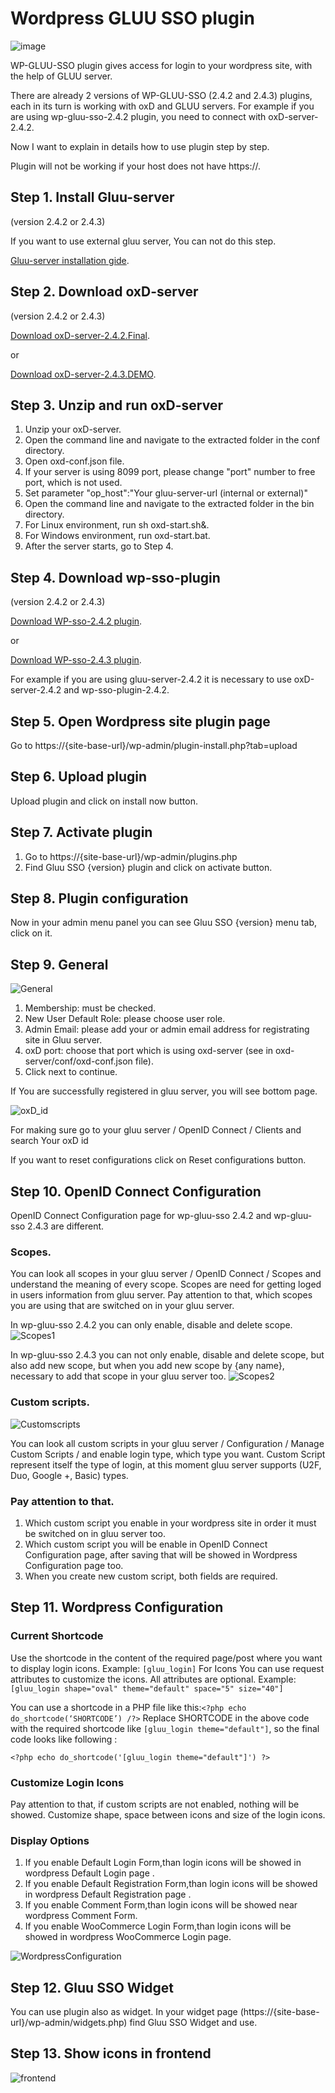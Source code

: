 Wordpress GLUU SSO plugin 
=========================
![image](https://raw.githubusercontent.com/GluuFederation/gluu-wordpress-oxd-login-plugin/master/plugin.jpg)

WP-GLUU-SSO plugin gives access for login to your wordpress site, with the help of GLUU server.

There are already 2 versions of WP-GLUU-SSO (2.4.2 and 2.4.3) plugins, each in its turn is working with oxD and GLUU servers.
For example if you are using wp-gluu-sso-2.4.2 plugin, you need to connect with oxD-server-2.4.2.

Now I want to explain in details how to use plugin step by step. 

Plugin will not be working if your host does not have https://. 

## Step 1. Install Gluu-server 

(version 2.4.2 or 2.4.3)

If you want to use external gluu server, You can not do this step.   

[Gluu-server installation gide](https://www.gluu.org/docs/deployment/).

## Step 2. Download oxD-server 

(version 2.4.2 or 2.4.3)

[Download oxD-server-2.4.2.Final](https://ox.gluu.org/maven/org/xdi/oxd-server/2.4.2.Final/oxd-server-2.4.2.Final-distribution.zip).

or

[Download oxD-server-2.4.3.DEMO](https://ox.gluu.org/maven/org/xdi/oxd-server/2.4.3-SNAPSHOT/oxd-server-2.4.3-SNAPSHOT-distribution.zip).

## Step 3. Unzip and run oxD-server
 
1. Unzip your oxD-server. 
2. Open the command line and navigate to the extracted folder in the conf directory.
3. Open oxd-conf.json file.  
4. If your server is using 8099 port, please change "port" number to free port, which is not used.
5. Set parameter "op_host":"Your gluu-server-url (internal or external)"
6. Open the command line and navigate to the extracted folder in the bin directory.
7. For Linux environment, run sh oxd-start.sh&. 
8. For Windows environment, run oxd-start.bat.
9. After the server starts, go to Step 4.

## Step 4. Download wp-sso-plugin
 
(version 2.4.2 or 2.4.3)

[Download WP-sso-2.4.2 plugin](https://raw.githubusercontent.com/GluuFederation/gluu-wordpress-sso-login-plugin/master/wp-sso-2.4.2/wp-sso-2.4.2.zip).

or

[Download WP-sso-2.4.3 plugin](https://raw.githubusercontent.com/GluuFederation/gluu-wordpress-sso-login-plugin/master/wp-sso-2.4.3/wp-sso-2.4.3.zip).

For example if you are using gluu-server-2.4.2 it is necessary to use oxD-server-2.4.2 and wp-sso-plugin-2.4.2.

## Step 5. Open Wordpress site plugin page
 
Go to https://{site-base-url}/wp-admin/plugin-install.php?tab=upload

## Step 6. Upload plugin
 
Upload plugin and click on install now button.

## Step 7. Activate plugin
 
1. Go to https://{site-base-url}/wp-admin/plugins.php
2. Find Gluu SSO {version} plugin and click on activate button.

## Step 8. Plugin configuration
 
Now in your admin menu panel you can see Gluu SSO {version} menu tab, click on it.

## Step 9. General

![General](https://raw.githubusercontent.com/GluuFederation/gluu-wordpress-sso-login-plugin/master/wp-sso-2.4.2/docu/1.png) 

1. Membership: must be checked.
2. New User Default Role: please choose user role. 
3. Admin Email: please add your or admin email address for registrating site in Gluu server.
4. oxD port: choose that port which is using oxd-server (see in oxd-server/conf/oxd-conf.json file).
5. Click next to continue.

If You are successfully registered in gluu server, you will see bottom page.

![oxD_id](https://raw.githubusercontent.com/GluuFederation/gluu-wordpress-sso-login-plugin/master/wp-sso-2.4.2/docu/2.png) 

For making sure go to your gluu server / OpenID Connect / Clients and search  Your oxD id

If you want to reset configurations click on Reset configurations button.

## Step 10. OpenID Connect Configuration

OpenID Connect Configuration page for wp-gluu-sso 2.4.2 and wp-gluu-sso 2.4.3 are different.

### Scopes.
You can look all scopes in your gluu server / OpenID Connect / Scopes and understand the meaning of  every scope.
Scopes are need for getting loged in users information from gluu server.
Pay attention to that, which scopes you are using that are switched on in your gluu server.

In wp-gluu-sso 2.4.2  you can only enable, disable and delete scope.
![Scopes1](https://raw.githubusercontent.com/GluuFederation/gluu-wordpress-sso-login-plugin/master/wp-sso-2.4.2/docu/3.png) 

In wp-gluu-sso 2.4.3 you can not only enable, disable and delete scope, but also add new scope, but when you add new scope by {any name}, necessary to add that scope in your gluu server too. 
![Scopes2](https://raw.githubusercontent.com/GluuFederation/gluu-wordpress-sso-login-plugin/master/wp-sso-2.4.2/docu/4.png) 

### Custom scripts.

![Customscripts](https://raw.githubusercontent.com/GluuFederation/gluu-wordpress-sso-login-plugin/master/wp-sso-2.4.2/docu/5.png) 

You can look all custom scripts in your gluu server / Configuration / Manage Custom Scripts / and enable login type, which type you want.
Custom Script represent itself the type of login, at this moment gluu server supports (U2F, Duo, Google +, Basic) types.

### Pay attention to that.

1. Which custom script you enable in your wordpress site in order it must be switched on in gluu server too.
2. Which custom script you will be enable in OpenID Connect Configuration page, after saving that will be showed in Wordpress Configuration page too.
3. When you create new custom script, both fields are required.

## Step 11. Wordpress Configuration

### Current Shortcode
 
Use the shortcode in the content of the required page/post where you want to display login icons.
Example: ```[gluu_login]```
For Icons
You can use request attributes to customize the icons. All attributes are optional.
Example: ```[gluu_login shape="oval" theme="default" space="5" size="40"]```

You can use a shortcode in a PHP file like this:```<?php echo do_shortcode(‘SHORTCODE’) /?>```
Replace SHORTCODE in the above code with the required shortcode like ```[gluu_login theme="default"]```, so the final code looks like following : 
```
<?php echo do_shortcode('[gluu_login theme="default"]') ?>
```

### Customize Login Icons
 
Pay attention to that, if custom scripts are not enabled, nothing will be showed.
Customize shape, space between icons and size of the login icons.

### Display Options
 
1. If you enable Default Login Form,than login icons will be showed in wordpress Default Login page .
2. If you enable Default Registration Form,than login icons will be showed in wordpress Default Registration page .
3. If you enable Comment Form,than login icons will be showed near wordpress Comment Form.
4. If you enable WooCommerce Login Form,than login icons will be showed in wordpress WooCommerce Login page.

![WordpressConfiguration](https://raw.githubusercontent.com/GluuFederation/gluu-wordpress-sso-login-plugin/master/wp-sso-2.4.2/docu/6.png) 

## Step 12. Gluu SSO Widget

You can use plugin also as widget.
In your widget page (https://{site-base-url}/wp-admin/widgets.php) find Gluu SSO Widget and use.

## Step 13. Show icons in frontend

![frontend](https://raw.githubusercontent.com/GluuFederation/gluu-wordpress-sso-login-plugin/master/wp-sso-2.4.2/docu/7.png)

